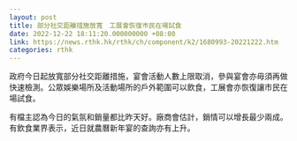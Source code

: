 ```yaml
---
layout: post
title: 部分社交距離措施放寬　工展會恢復巿民在場試食
date: 2022-12-22 18:11:20.000000000 +08:00
link: https://news.rthk.hk/rthk/ch/component/k2/1680993-20221222.htm
categories: rthk
---
```


政府今日起放寬部分社交距離措施，宴會活動人數上限取消，參與宴會亦毋須再做快速檢測。公眾娛樂場所及活動場所的戶外範圍可以飲食，工展會亦恢復讓巿民在場試食。

有檔主認為今日的氣氛和銷量都比昨天好。廠商會估計，銷情可以增長最少兩成。有飲食業界表示，近日就農曆新年宴的查詢亦有上升。
